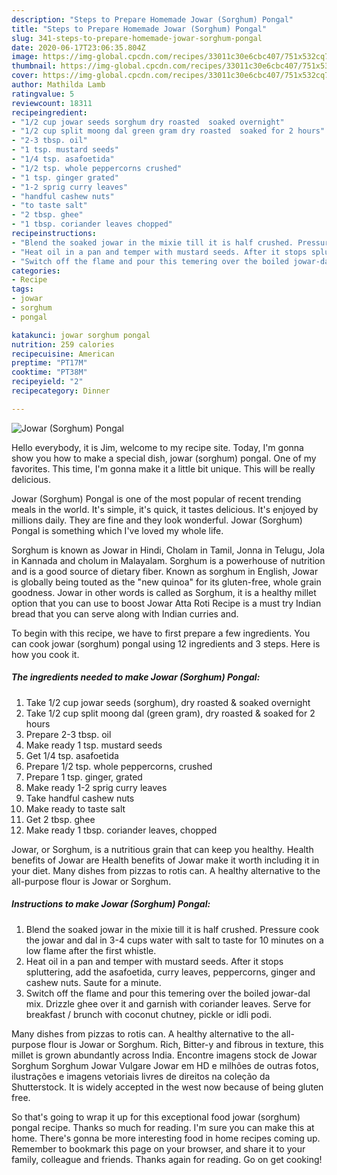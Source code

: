 ```yaml
---
description: "Steps to Prepare Homemade Jowar (Sorghum) Pongal"
title: "Steps to Prepare Homemade Jowar (Sorghum) Pongal"
slug: 341-steps-to-prepare-homemade-jowar-sorghum-pongal
date: 2020-06-17T23:06:35.804Z
image: https://img-global.cpcdn.com/recipes/33011c30e6cbc407/751x532cq70/jowar-sorghum-pongal-recipe-main-photo.jpg
thumbnail: https://img-global.cpcdn.com/recipes/33011c30e6cbc407/751x532cq70/jowar-sorghum-pongal-recipe-main-photo.jpg
cover: https://img-global.cpcdn.com/recipes/33011c30e6cbc407/751x532cq70/jowar-sorghum-pongal-recipe-main-photo.jpg
author: Mathilda Lamb
ratingvalue: 5
reviewcount: 18311
recipeingredient:
- "1/2 cup jowar seeds sorghum dry roasted  soaked overnight"
- "1/2 cup split moong dal green gram dry roasted  soaked for 2 hours"
- "2-3 tbsp. oil"
- "1 tsp. mustard seeds"
- "1/4 tsp. asafoetida"
- "1/2 tsp. whole peppercorns crushed"
- "1 tsp. ginger grated"
- "1-2 sprig curry leaves"
- "handful cashew nuts"
- "to taste salt"
- "2 tbsp. ghee"
- "1 tbsp. coriander leaves chopped"
recipeinstructions:
- "Blend the soaked jowar in the mixie till it is half crushed. Pressure cook the jowar and dal in 3-4 cups water with salt to taste for 10 minutes on a low flame after the first whistle."
- "Heat oil in a pan and temper with mustard seeds. After it stops spluttering, add the asafoetida, curry leaves, peppercorns, ginger and cashew nuts. Saute for a minute."
- "Switch off the flame and pour this temering over the boiled jowar-dal mix. Drizzle ghee over it and garnish with coriander leaves. Serve for breakfast / brunch with coconut chutney, pickle or idli podi."
categories:
- Recipe
tags:
- jowar
- sorghum
- pongal

katakunci: jowar sorghum pongal 
nutrition: 259 calories
recipecuisine: American
preptime: "PT17M"
cooktime: "PT38M"
recipeyield: "2"
recipecategory: Dinner

---
```



![Jowar (Sorghum) Pongal](https://img-global.cpcdn.com/recipes/33011c30e6cbc407/751x532cq70/jowar-sorghum-pongal-recipe-main-photo.jpg)

Hello everybody, it is Jim, welcome to my recipe site. Today, I'm gonna show you how to make a special dish, jowar (sorghum) pongal. One of my favorites. This time, I'm gonna make it a little bit unique. This will be really delicious.

Jowar (Sorghum) Pongal is one of the most popular of recent trending meals in the world. It's simple, it's quick, it tastes delicious. It's enjoyed by millions daily. They are fine and they look wonderful. Jowar (Sorghum) Pongal is something which I've loved my whole life.

Sorghum is known as Jowar in Hindi, Cholam in Tamil, Jonna in Telugu, Jola in Kannada and cholum in Malayalam. Sorghum is a powerhouse of nutrition and is a good source of dietary fiber. Known as sorghum in English, Jowar is globally being touted as the &#34;new quinoa&#34; for its gluten-free, whole grain goodness. Jowar in other words is called as Sorghum, it is a healthy millet option that you can use to boost Jowar Atta Roti Recipe is a must try Indian bread that you can serve along with Indian curries and.


To begin with this recipe, we have to first prepare a few ingredients. You can cook jowar (sorghum) pongal using 12 ingredients and 3 steps. Here is how you cook it.

<!--inarticleads1-->

##### The ingredients needed to make Jowar (Sorghum) Pongal:

1. Take 1/2 cup jowar seeds (sorghum), dry roasted &amp; soaked overnight
1. Take 1/2 cup split moong dal (green gram), dry roasted &amp; soaked for 2 hours
1. Prepare 2-3 tbsp. oil
1. Make ready 1 tsp. mustard seeds
1. Get 1/4 tsp. asafoetida
1. Prepare 1/2 tsp. whole peppercorns, crushed
1. Prepare 1 tsp. ginger, grated
1. Make ready 1-2 sprig curry leaves
1. Take handful cashew nuts
1. Make ready to taste salt
1. Get 2 tbsp. ghee
1. Make ready 1 tbsp. coriander leaves, chopped


Jowar, or Sorghum, is a nutritious grain that can keep you healthy. Health benefits of Jowar are Health benefits of Jowar make it worth including it in your diet. Many dishes from pizzas to rotis can. A healthy alternative to the all-purpose flour is Jowar or Sorghum. 

<!--inarticleads2-->

##### Instructions to make Jowar (Sorghum) Pongal:

1. Blend the soaked jowar in the mixie till it is half crushed. Pressure cook the jowar and dal in 3-4 cups water with salt to taste for 10 minutes on a low flame after the first whistle.
1. Heat oil in a pan and temper with mustard seeds. After it stops spluttering, add the asafoetida, curry leaves, peppercorns, ginger and cashew nuts. Saute for a minute.
1. Switch off the flame and pour this temering over the boiled jowar-dal mix. Drizzle ghee over it and garnish with coriander leaves. Serve for breakfast / brunch with coconut chutney, pickle or idli podi.


Many dishes from pizzas to rotis can. A healthy alternative to the all-purpose flour is Jowar or Sorghum. Rich, Bitter-y and fibrous in texture, this millet is grown abundantly across India. Encontre imagens stock de Jowar Sorghum Sorghum Jowar Vulgare Jowar em HD e milhões de outras fotos, ilustrações e imagens vetoriais livres de direitos na coleção da Shutterstock. It is widely accepted in the west now because of being gluten free. 

So that's going to wrap it up for this exceptional food jowar (sorghum) pongal recipe. Thanks so much for reading. I'm sure you can make this at home. There's gonna be more interesting food in home recipes coming up. Remember to bookmark this page on your browser, and share it to your family, colleague and friends. Thanks again for reading. Go on get cooking!
